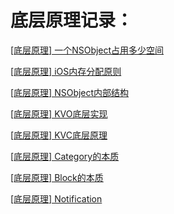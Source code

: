 
# 底层原理记录：

[[底层原理] 一个NSObject占用多少空间](https://github.com/barry-source/tips/tree/master/NSObjectSize)

[[底层原理] iOS内存分配原则](https://github.com/barry-source/tips/tree/master/MemorySize)

[[底层原理] NSObject内部结构](https://github.com/barry-source/tips/tree/master/NSObjectInterStruct)

[[底层原理] KVO底层实现](https://github.com/barry-source/tips/tree/master/KVO)

[[底层原理] KVC底层原理](https://github.com/barry-source/tips/tree/master/KVC)

[[底层原理] Category的本质](https://github.com/barry-source/tips/tree/master/Category)

[[底层原理] Block的本质](https://github.com/barry-source/tips/tree/master/Block)

[[底层原理] Notification](https://github.com/barry-source/tips/tree/master/notification)



